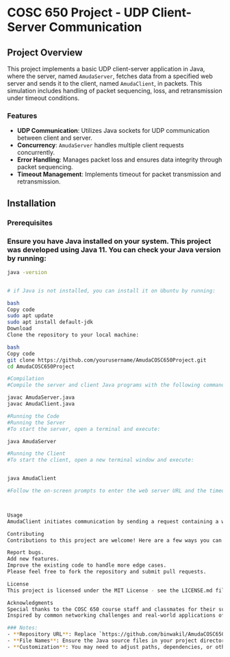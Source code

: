 # COSC 650 Project - UDP Client-Server Communication

## Project Overview

This project implements a basic UDP client-server application in Java, where the server, named `AmudaServer`, fetches data from a specified web server and sends it to the client, named `AmudaClient`, in packets. This simulation includes handling of packet sequencing, loss, and retransmission under timeout conditions.

### Features

- **UDP Communication**: Utilizes Java sockets for UDP communication between client and server.
- **Concurrency**: `AmudaServer` handles multiple client requests concurrently.
- **Error Handling**: Manages packet loss and ensures data integrity through packet sequencing.
- **Timeout Management**: Implements timeout for packet transmission and retransmission.

## Installation

### Prerequisites

### Ensure you have Java installed on your system. This project was developed using Java 11. You can check your Java version by running:

```bash
java -version


# if Java is not installed, you can install it on Ubuntu by running:

bash
Copy code
sudo apt update
sudo apt install default-jdk
Download
Clone the repository to your local machine:

bash
Copy code
git clone https://github.com/yourusername/AmudaCOSC650Project.git
cd AmudaCOSC650Project

#Compilation
#Compile the server and client Java programs with the following commands:

javac AmudaServer.java
javac AmudaClient.java

#Running the Code
#Running the Server
#To start the server, open a terminal and execute:

java AmudaServer

#Running the Client
#To start the client, open a new terminal window and execute:


java AmudaClient

#Follow the on-screen prompts to enter the web server URL and the timeout value.



Usage
AmudaClient initiates communication by sending a request containing a web server URL and a timer value to AmudaServer. The server fetches the requested data, breaks it into packets, and sends these packets back to the client. The client receives and assembles these packets, managing potential packet loss or ordering issues. If all packets are received before the timer expires, it will display the data and a message "OK". Otherwise, it will show "FAIL".

Contributing
Contributions to this project are welcome! Here are a few ways you can help:

Report bugs.
Add new features.
Improve the existing code to handle more edge cases.
Please feel free to fork the repository and submit pull requests.

License
This project is licensed under the MIT License - see the LICENSE.md file for details.

Acknowledgments
Special thanks to the COSC 650 course staff and classmates for their support and suggestions.
Inspired by common networking challenges and real-world applications of client-server architectures.

### Notes:
- **Repository URL**: Replace `https://github.com/binwakil/AmudaCOSC650Project.git` with the actual URL of your GitHub repository.
- **File Names**: Ensure the Java source files in your project directory are correctly named `AmudaServer.java` and `AmudaClient.java`.
- **Customization**: You may need to adjust paths, dependencies, or other specific details according to your project setup.
